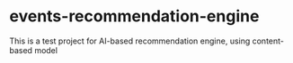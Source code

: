 # events-recommendation-engine
This is a test project for AI-based recommendation engine, using content-based model
